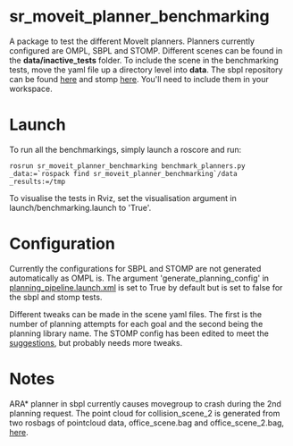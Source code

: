 # sr_moveit_planner_benchmarking

A package to test the different MoveIt planners. Planners currently configured are OMPL, SBPL and STOMP.
Different scenes can be found in the **data/inactive_tests** folder. To include the scene in the benchmarking tests, move the yaml file up a directory level into **data**. The sbpl repository can be found [here](https://github.com/shadow-robot/sandbox) and stomp [here](https://github.com/ros-industrial/industrial_moveit). You'll need to include them in your workspace.

# Launch

To run all the benchmarkings, simply launch a roscore and run:

```
rosrun sr_moveit_planner_benchmarking benchmark_planners.py _data:=`rospack find sr_moveit_planner_benchmarking`/data _results:=/tmp
```
To visualise the tests in Rviz, set the visualisation argument in launch/benchmarking.launch to 'True'.

# Configuration

Currently the configurations for SBPL and STOMP are not generated automatically as OMPL is. The argument
'generate_planning_config' in [planning_pipeline.launch.xml](https://github.com/shadow-robot/sr_interface/tree/indigo-devel/sr_multi_moveit/sr_multi_moveit_config/launch/planning_pipeline.launch.xml) is set to True by default but is set to false for the sbpl and stomp tests.

Different tweaks can be made in the scene yaml files. The first is the number of planning attempts for each goal and the second being the planning library name. The STOMP config has been edited to meet the  [suggestions](https://groups.google.com/forum/#!msg/swri-ros-pkg-dev/sNvFmkQsMtg/mGPrXDy8EwAJ), but probably needs more tweaks.

# Notes
ARA* planner in sbpl currently causes movegroup to crash during the 2nd planning request.
The point cloud for collision_scene_2 is generated from two rosbags of pointcloud data,
office_scene.bag and office_scene_2.bag, [here](data/).

